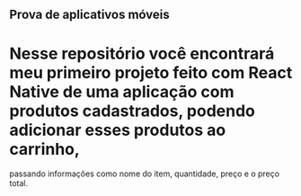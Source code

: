 ## Prova de aplicativos móveis

# Nesse repositório você encontrará meu primeiro projeto feito com React Native de uma aplicação com produtos cadastrados, podendo adicionar esses produtos ao carrinho,
passando informações como nome do item, quantidade, preço e o preço total.
